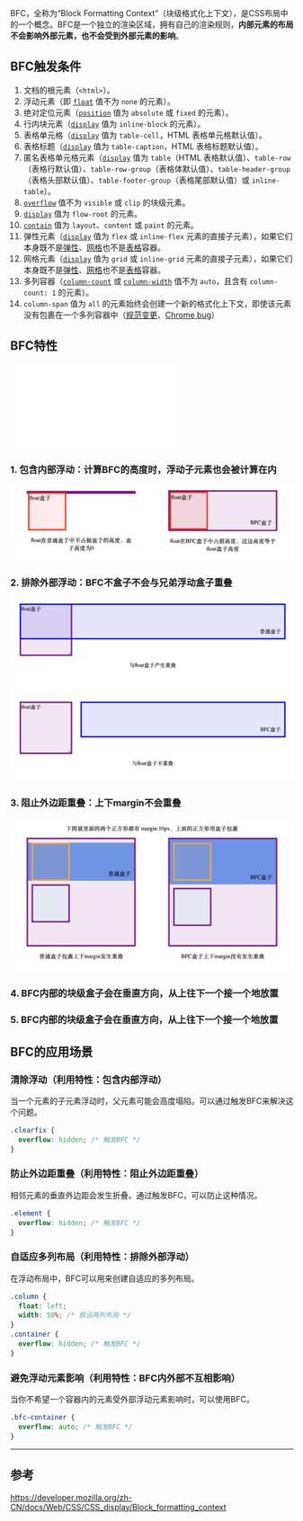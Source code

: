 BFC，全称为“Block Formatting Context”（块级格式化上下文），是CSS布局中的一个概念。BFC是一个独立的渲染区域，拥有自己的渲染规则，**内部元素的布局不会影响外部元素，也不会受到外部元素的影响**。

## BFC触发条件
1. 文档的根元素（`<html>`）。
2. 浮动元素（即 [`float`](https://developer.mozilla.org/zh-CN/docs/Web/CSS/float) 值不为 `none` 的元素）。
3. 绝对定位元素（[`position`](https://developer.mozilla.org/zh-CN/docs/Web/CSS/position) 值为 `absolute` 或 `fixed` 的元素）。
4. 行内块元素（[`display`](https://developer.mozilla.org/zh-CN/docs/Web/CSS/display) 值为 `inline-block` 的元素）。
5. 表格单元格（[`display`](https://developer.mozilla.org/zh-CN/docs/Web/CSS/display) 值为 `table-cell`，HTML 表格单元格默认值）。
6. 表格标题（[`display`](https://developer.mozilla.org/zh-CN/docs/Web/CSS/display) 值为 `table-caption`，HTML 表格标题默认值）。
7. 匿名表格单元格元素（[`display`](https://developer.mozilla.org/zh-CN/docs/Web/CSS/display) 值为 `table`（HTML 表格默认值）、`table-row`（表格行默认值）、`table-row-group`（表格体默认值）、`table-header-group`（表格头部默认值）、`table-footer-group`（表格尾部默认值）或 `inline-table`）。
8. [`overflow`](https://developer.mozilla.org/zh-CN/docs/Web/CSS/overflow) 值不为 `visible` 或 `clip` 的块级元素。
9. [`display`](https://developer.mozilla.org/zh-CN/docs/Web/CSS/display) 值为 `flow-root` 的元素。
10. [`contain`](https://developer.mozilla.org/zh-CN/docs/Web/CSS/contain) 值为 `layout`、`content` 或 `paint` 的元素。
11. 弹性元素（[`display`](https://developer.mozilla.org/zh-CN/docs/Web/CSS/display) 值为 `flex` 或 `inline-flex` 元素的直接子元素），如果它们本身既不是[弹性](https://developer.mozilla.org/zh-CN/docs/Glossary/Flex_Container)、[网格](https://developer.mozilla.org/zh-CN/docs/Glossary/Grid_Container)也不是[表格](https://developer.mozilla.org/zh-CN/docs/Web/CSS/CSS_table)容器。
12. 网格元素（[`display`](https://developer.mozilla.org/zh-CN/docs/Web/CSS/display) 值为 `grid` 或 `inline-grid` 元素的直接子元素），如果它们本身既不是[弹性](https://developer.mozilla.org/zh-CN/docs/Glossary/Flex_Container)、[网格](https://developer.mozilla.org/zh-CN/docs/Glossary/Grid_Container)也不是[表格](https://developer.mozilla.org/zh-CN/docs/Web/CSS/CSS_table)容器。
13. 多列容器（[`column-count`](https://developer.mozilla.org/zh-CN/docs/Web/CSS/column-count) 或 [`column-width`](https://developer.mozilla.org/en-US/docs/Web/CSS/column-width "此页面目前仅提供英文版本") 值不为 `auto`，且含有 `column-count: 1` 的元素）。
14. `column-span` 值为 `all` 的元素始终会创建一个新的格式化上下文，即使该元素没有包裹在一个多列容器中（[规范变更](https://github.com/w3c/csswg-drafts/commit/a8634b96900279916bd6c505fda88dda71d8ec51)、[Chrome bug](https://bugs.chromium.org/p/chromium/issues/detail?id=709362)）

## BFC特性

![BFC特性示例](assets/BFC/bfc.html)

### 1. **包含内部浮动**：计算BFC的高度时，浮动子元素也会被计算在内
![](assets/BFC/image-20240625104530246.png)

### 2. **排除外部浮动**：BFC不盒子不会与兄弟浮动盒子重叠
![](assets/BFC/image-20240625104654664.png)

### 3. **阻止外边距重叠**：上下margin不会重叠
![](assets/BFC/image-20240625104745112.png)

### 4. BFC内部的块级盒子会在垂直方向，从上往下一个接一个地放置

### 5. BFC内部的块级盒子会在垂直方向，从上往下一个接一个地放置

## BFC的应用场景
### 清除浮动（利用特性：包含内部浮动）
当一个元素的子元素浮动时，父元素可能会高度塌陷。可以通过触发BFC来解决这个问题。
```css
.clearfix {
  overflow: hidden; /* 触发BFC */
}
```

### 防止外边距重叠（利用特性：阻止外边距重叠）
相邻元素的垂直外边距会发生折叠。通过触发BFC，可以防止这种情况。
```css
.element {
  overflow: hidden; /* 触发BFC */
}

```
### 自适应多列布局（利用特性：排除外部浮动）
在浮动布局中，BFC可以用来创建自适应的多列布局。
```css
.column {
  float: left;
  width: 50%; /* 假设两列布局 */
}
.container {
  overflow: hidden; /* 触发BFC */
}

```
### 避免浮动元素影响（利用特性：BFC内外部不互相影响）
当你不希望一个容器内的元素受外部浮动元素影响时，可以使用BFC。
```css
.bfc-container {
  overflow: auto; /* 触发BFC */
}

```


---
## 参考
https://developer.mozilla.org/zh-CN/docs/Web/CSS/CSS_display/Block_formatting_context